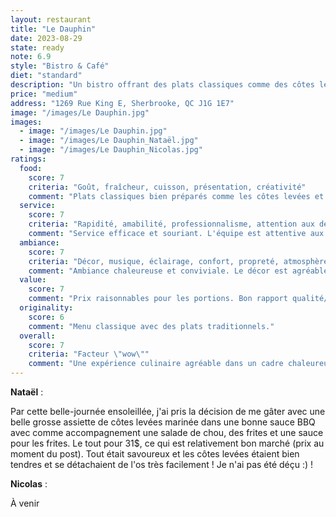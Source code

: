 ```yaml
---
layout: restaurant
title: "Le Dauphin"
date: 2023-08-29
state: ready
note: 6.9
style: "Bistro & Café"
diet: "standard"
description: "Un bistro offrant des plats classiques comme des côtes levées et des frites dans une ambiance chaleureuse"
price: "medium"
address: "1269 Rue King E, Sherbrooke, QC J1G 1E7"
image: "/images/Le Dauphin.jpg"
images:
  - image: "/images/Le Dauphin.jpg"
  - image: "/images/Le Dauphin_Nataël.jpg"
  - image: "/images/Le Dauphin_Nicolas.jpg"
ratings:
  food:
    score: 7
    criteria: "Goût, fraîcheur, cuisson, présentation, créativité"
    comment: "Plats classiques bien préparés comme les côtes levées et les frites. Les ingrédients sont frais et la présentation est soignée."
  service:
    score: 7
    criteria: "Rapidité, amabilité, professionnalisme, attention aux détails"
    comment: "Service efficace et souriant. L'équipe est attentive aux besoins des clients."
  ambiance:
    score: 7
    criteria: "Décor, musique, éclairage, confort, propreté, atmosphère générale"
    comment: "Ambiance chaleureuse et conviviale. Le décor est agréable et l'établissement est bien entretenu."
  value:
    score: 7
    comment: "Prix raisonnables pour les portions. Bon rapport qualité/prix pour un bistro simple."
  originality:
    score: 6
    comment: "Menu classique avec des plats traditionnels."
  overall:
    score: 7
    criteria: "Facteur \"wow\""
    comment: "Une expérience culinaire agréable dans un cadre chaleureux."
---
```


**Nataël** :

Par cette belle-journée ensoleillée, j'ai pris la décision de me gâter avec une belle grosse assiette de côtes levées marinée dans une bonne sauce BBQ avec comme accompagnement une salade de chou, des frites et une sauce pour les frites. Le tout pour 31$, ce qui est relativement bon marché (prix au moment du post). Tout était savoureux et les côtes levées étaient bien tendres et se détachaient de l'os très facilement ! Je n'ai pas été déçu :) !

**Nicolas** :

À venir 